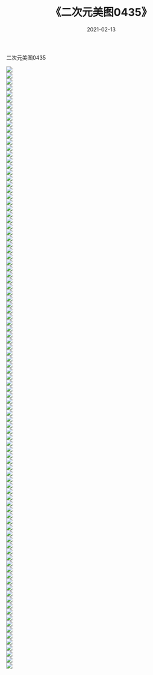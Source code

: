 ﻿---
layout: post
title:  《二次元美图0435》
date:   2021-02-13
img: http://imgx.orgx.ga/二次元/2021/二次元美图0435/000.jpg
categories: [美女, 清纯, 唯美]
---

二次元美图0435

 ![](http://imgx.orgx.ga/二次元/2021/二次元美图0435/001.jpg) <br>![](http://imgx.orgx.ga/二次元/2021/二次元美图0435/002.jpg) <br>![](http://imgx.orgx.ga/二次元/2021/二次元美图0435/003.jpg) <br>![](http://imgx.orgx.ga/二次元/2021/二次元美图0435/004.jpg) <br>![](http://imgx.orgx.ga/二次元/2021/二次元美图0435/005.jpg) <br>![](http://imgx.orgx.ga/二次元/2021/二次元美图0435/006.jpg) <br>![](http://imgx.orgx.ga/二次元/2021/二次元美图0435/007.jpg) <br>![](http://imgx.orgx.ga/二次元/2021/二次元美图0435/008.jpg) <br>![](http://imgx.orgx.ga/二次元/2021/二次元美图0435/009.jpg) <br>![](http://imgx.orgx.ga/二次元/2021/二次元美图0435/010.jpg) <br>![](http://imgx.orgx.ga/二次元/2021/二次元美图0435/011.jpg) <br>![](http://imgx.orgx.ga/二次元/2021/二次元美图0435/012.jpg) <br>![](http://imgx.orgx.ga/二次元/2021/二次元美图0435/013.jpg) <br>![](http://imgx.orgx.ga/二次元/2021/二次元美图0435/014.jpg) <br>![](http://imgx.orgx.ga/二次元/2021/二次元美图0435/015.jpg) <br>![](http://imgx.orgx.ga/二次元/2021/二次元美图0435/016.jpg) <br>![](http://imgx.orgx.ga/二次元/2021/二次元美图0435/017.jpg) <br>![](http://imgx.orgx.ga/二次元/2021/二次元美图0435/018.jpg) <br>![](http://imgx.orgx.ga/二次元/2021/二次元美图0435/019.jpg) <br>![](http://imgx.orgx.ga/二次元/2021/二次元美图0435/020.jpg) <br>![](http://imgx.orgx.ga/二次元/2021/二次元美图0435/021.jpg) <br>![](http://imgx.orgx.ga/二次元/2021/二次元美图0435/022.jpg) <br>![](http://imgx.orgx.ga/二次元/2021/二次元美图0435/023.jpg) <br>![](http://imgx.orgx.ga/二次元/2021/二次元美图0435/024.jpg) <br>![](http://imgx.orgx.ga/二次元/2021/二次元美图0435/025.jpg) <br>![](http://imgx.orgx.ga/二次元/2021/二次元美图0435/026.jpg) <br>![](http://imgx.orgx.ga/二次元/2021/二次元美图0435/027.jpg) <br>![](http://imgx.orgx.ga/二次元/2021/二次元美图0435/028.jpg) <br>![](http://imgx.orgx.ga/二次元/2021/二次元美图0435/029.jpg) <br>![](http://imgx.orgx.ga/二次元/2021/二次元美图0435/030.jpg) <br>![](http://imgx.orgx.ga/二次元/2021/二次元美图0435/031.jpg) <br>![](http://imgx.orgx.ga/二次元/2021/二次元美图0435/032.jpg) <br>![](http://imgx.orgx.ga/二次元/2021/二次元美图0435/033.jpg) <br>![](http://imgx.orgx.ga/二次元/2021/二次元美图0435/034.jpg) <br>![](http://imgx.orgx.ga/二次元/2021/二次元美图0435/035.jpg) <br>![](http://imgx.orgx.ga/二次元/2021/二次元美图0435/036.jpg) <br>![](http://imgx.orgx.ga/二次元/2021/二次元美图0435/037.jpg) <br>![](http://imgx.orgx.ga/二次元/2021/二次元美图0435/038.jpg) <br>![](http://imgx.orgx.ga/二次元/2021/二次元美图0435/039.jpg) <br>![](http://imgx.orgx.ga/二次元/2021/二次元美图0435/040.jpg) <br>![](http://imgx.orgx.ga/二次元/2021/二次元美图0435/041.jpg) <br>![](http://imgx.orgx.ga/二次元/2021/二次元美图0435/042.jpg) <br>![](http://imgx.orgx.ga/二次元/2021/二次元美图0435/043.jpg) <br>![](http://imgx.orgx.ga/二次元/2021/二次元美图0435/044.jpg) <br>![](http://imgx.orgx.ga/二次元/2021/二次元美图0435/045.jpg) <br>![](http://imgx.orgx.ga/二次元/2021/二次元美图0435/046.jpg) <br>![](http://imgx.orgx.ga/二次元/2021/二次元美图0435/047.jpg) <br>![](http://imgx.orgx.ga/二次元/2021/二次元美图0435/048.jpg) <br>![](http://imgx.orgx.ga/二次元/2021/二次元美图0435/049.jpg) <br>![](http://imgx.orgx.ga/二次元/2021/二次元美图0435/050.jpg) <br>![](http://imgx.orgx.ga/二次元/2021/二次元美图0435/051.jpg) <br>![](http://imgx.orgx.ga/二次元/2021/二次元美图0435/052.jpg) <br>![](http://imgx.orgx.ga/二次元/2021/二次元美图0435/053.jpg) <br>![](http://imgx.orgx.ga/二次元/2021/二次元美图0435/054.jpg) <br>![](http://imgx.orgx.ga/二次元/2021/二次元美图0435/055.jpg) <br>![](http://imgx.orgx.ga/二次元/2021/二次元美图0435/056.jpg) <br>![](http://imgx.orgx.ga/二次元/2021/二次元美图0435/057.jpg) <br>![](http://imgx.orgx.ga/二次元/2021/二次元美图0435/058.jpg) <br>![](http://imgx.orgx.ga/二次元/2021/二次元美图0435/059.jpg) <br>![](http://imgx.orgx.ga/二次元/2021/二次元美图0435/060.jpg) <br>![](http://imgx.orgx.ga/二次元/2021/二次元美图0435/061.jpg) <br>![](http://imgx.orgx.ga/二次元/2021/二次元美图0435/062.jpg) <br>![](http://imgx.orgx.ga/二次元/2021/二次元美图0435/063.jpg) <br>![](http://imgx.orgx.ga/二次元/2021/二次元美图0435/064.jpg) <br>![](http://imgx.orgx.ga/二次元/2021/二次元美图0435/065.jpg) <br>![](http://imgx.orgx.ga/二次元/2021/二次元美图0435/066.jpg) <br>![](http://imgx.orgx.ga/二次元/2021/二次元美图0435/067.jpg) <br>![](http://imgx.orgx.ga/二次元/2021/二次元美图0435/068.jpg) <br>![](http://imgx.orgx.ga/二次元/2021/二次元美图0435/069.jpg) <br>![](http://imgx.orgx.ga/二次元/2021/二次元美图0435/070.jpg) <br>![](http://imgx.orgx.ga/二次元/2021/二次元美图0435/071.jpg) <br>![](http://imgx.orgx.ga/二次元/2021/二次元美图0435/072.jpg) <br>![](http://imgx.orgx.ga/二次元/2021/二次元美图0435/073.jpg) <br>![](http://imgx.orgx.ga/二次元/2021/二次元美图0435/074.jpg) <br>![](http://imgx.orgx.ga/二次元/2021/二次元美图0435/075.jpg) <br>![](http://imgx.orgx.ga/二次元/2021/二次元美图0435/076.jpg) <br>![](http://imgx.orgx.ga/二次元/2021/二次元美图0435/077.jpg) <br>![](http://imgx.orgx.ga/二次元/2021/二次元美图0435/078.jpg) <br>![](http://imgx.orgx.ga/二次元/2021/二次元美图0435/079.jpg) <br>![](http://imgx.orgx.ga/二次元/2021/二次元美图0435/080.jpg) <br>![](http://imgx.orgx.ga/二次元/2021/二次元美图0435/081.jpg) <br>![](http://imgx.orgx.ga/二次元/2021/二次元美图0435/082.jpg) <br>![](http://imgx.orgx.ga/二次元/2021/二次元美图0435/083.jpg) <br>![](http://imgx.orgx.ga/二次元/2021/二次元美图0435/084.jpg) <br>![](http://imgx.orgx.ga/二次元/2021/二次元美图0435/085.jpg) <br>![](http://imgx.orgx.ga/二次元/2021/二次元美图0435/086.jpg) <br>![](http://imgx.orgx.ga/二次元/2021/二次元美图0435/087.jpg) <br>![](http://imgx.orgx.ga/二次元/2021/二次元美图0435/088.jpg) <br>![](http://imgx.orgx.ga/二次元/2021/二次元美图0435/089.jpg) <br>![](http://imgx.orgx.ga/二次元/2021/二次元美图0435/090.jpg) <br>![](http://imgx.orgx.ga/二次元/2021/二次元美图0435/091.jpg) <br>![](http://imgx.orgx.ga/二次元/2021/二次元美图0435/092.jpg) <br>![](http://imgx.orgx.ga/二次元/2021/二次元美图0435/093.jpg) <br>![](http://imgx.orgx.ga/二次元/2021/二次元美图0435/094.jpg) <br>![](http://imgx.orgx.ga/二次元/2021/二次元美图0435/095.jpg) <br>![](http://imgx.orgx.ga/二次元/2021/二次元美图0435/096.jpg) <br>![](http://imgx.orgx.ga/二次元/2021/二次元美图0435/097.jpg) <br>![](http://imgx.orgx.ga/二次元/2021/二次元美图0435/098.jpg) <br>![](http://imgx.orgx.ga/二次元/2021/二次元美图0435/099.jpg) <br>![](http://imgx.orgx.ga/二次元/2021/二次元美图0435/100.jpg) <br>
